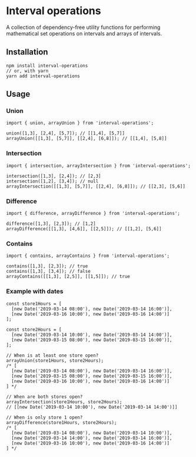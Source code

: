 # Interval operations

A collection of dependency-free utility functions for performing mathematical set operations on intervals and arrays of intervals.

## Installation

```
npm install interval-operations
// or, with yarn
yarn add interval-operations
```

## Usage

### Union

```
import { union, arrayUnion } from 'interval-operations';

union([1,3], [2,4], [5,7]); // [[1,4], [5,7]]
arrayUnion([[1,3], [5,7]], [[2,4], [6,8]]); // [[1,4], [5,8]]
```

### Intersection

```
import { intersection, arrayIntersection } from 'interval-operations';

intersection([1,3], [2,4]); // [2,3]
intersection([1,2], [3,4]); // null
arrayIntersection([[1,3], [5,7]], [[2,4], [6,8]]); // [[2,3], [5,6]]
```

### Difference

```
import { difference, arrayDifference } from 'interval-operations';

difference([1,3], [2,3]); // [1,2]
arrayDifference([[1,3], [4,6]], [[2,5]]); // [[1,2], [5,6]]
```

### Contains

```
import { contains, arrayContains } from 'interval-operations';

contains([1,3], [2,3]); // true
contains([1,3], [3,4]); // false
arrayContains([[1,3], [2,5]], [[1,5]]); // true
```

### Example with dates

```
const store1Hours = [
  [new Date('2019-03-14 08:00'), new Date('2019-03-14 16:00')],
  [new Date('2019-03-16 10:00'), new Date('2019-03-16 14:00')]
];

const store2Hours = [
  [new Date('2019-03-14 10:00'), new Date('2019-03-14 14:00')],
  [new Date('2019-03-15 08:00'), new Date('2019-03-15 16:00')],
];

// When is at least one store open?
arrayUnion(store1Hours, store2Hours);
/* [
  [new Date('2019-03-14 08:00'), new Date('2019-03-14 16:00')],
  [new Date('2019-03-15 08:00'), new Date('2019-03-15 16:00')],
  [new Date('2019-03-16 10:00'), new Date('2019-03-16 14:00')]
] */

// When are both stores open?
arrayIntersection(store1Hours, store2Hours);
// [[new Date('2019-03-14 10:00'), new Date('2019-03-14 14:00')]]

// When is only store 1 open?
arrayDifference(store1Hours, store2Hours);
/* [
  [new Date('2019-03-14 08:00'), new Date('2019-03-14 10:00')],
  [new Date('2019-03-14 14:00'), new Date('2019-03-14 16:00')],
  [new Date('2019-03-16 10:00'), new Date('2019-03-16 14:00')]
] */
```
